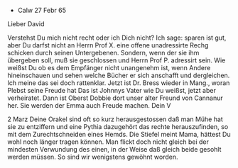 + Calw 27 Febr 65

Lieber David

Verstehst Du mich nicht recht oder ich Dich nicht? Ich sage: sparen ist gut, aber Du darfst nicht an Herrn Prof X. eine offene unadressirte Rechg schicken durch seinen Untergebenen. Sondern, wenn der sie ihm übergeben soll, muß sie geschlossen und Herrn Prof P. adressirt sein. Wie weißst Du ob es dem Empfänger nicht unangenehm ist, wenn Andere hineinschauen und sehen welche Bücher er sich anschafft und dergleichen. Ich meine das sei doch rattenklar. Jetzt ist Dr. Bress wieder in Mang., woran Plebst seine Freude hat Das ist Johnnys Vater wie Du weißst, jetzt aber verheiratet. Dann ist Oberst Dobbie dort unser alter Freund von Cannanur her. Sie werden der Emma auch Freude machen.
 Dein V



2 Marz Deine Orakel sind oft so kurz herausgestossen daß man Mühe hat sie zu entziffern und eine Pythia dazugehört das rechte herauszufinden, so mit dem Zurechtschneiden eines Hemds. Die Stiefel meint Mama, hättest Du wohl noch länger tragen können. Man flickt doch nicht gleich bei der mindesten Verwundung des einen, in der Weise daß gleich beide gesohlt werden müssen. So sind wir wenigstens gewöhnt worden.

